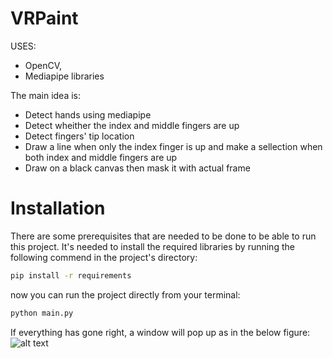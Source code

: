 # VRPaint
USES:
* OpenCV,
* Mediapipe libraries

The main idea is:   
* Detect hands using mediapipe
* Detect wheither the index and middle fingers are up
* Detect fingers' tip location
* Draw a line when only the index finger is up and make a sellection when both index and middle fingers are up
* Draw on a black canvas then mask it with actual frame   

# Installation
There are some prerequisites that are needed to be done to be able to run this project.
It's needed to install the required libraries by running the following commend in the project's directory:
```bash
pip install -r requirements
```
now you can run the project directly from your terminal:
```bash
python main.py
```
If everything has gone right, a window will  pop up as in the below figure:
![alt text](https://github.com/Dev-angsu/VRPaint/thumbnail.png)
